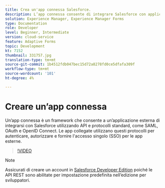 ```yaml
---
title: Crea un'app connessa Salesforce.
description: L’app connessa consente di integrare Salesforce con applicazioni di terze parti, come AEM Forms con Salesforce.
solution: Experience Manager, Experience Manager Forms
type: Documentation
role: Developer
level: Beginner, Intermediate
version: cloud-service
feature: Adaptive Forms
topic: Development
kt: 7152
thumbnail: 331757.jpg
translation-type: tm+mt
source-git-commit: 1b4512fdb047bec15d72a8278fd0ce5dfafa309f
workflow-type: tm+mt
source-wordcount: '101'
ht-degree: 4%

---
```



# Creare un’app connessa

Un’app connessa è un framework che consente a un’applicazione esterna di integrarsi con Salesforce utilizzando API e protocolli standard, come SAML, OAuth e OpenID Connect. Le app collegate utilizzano questi protocolli per autenticare, autorizzare e fornire l&#39;accesso singolo (SSO) per le app esterne.

>[!VIDEO](https://video.tv.adobe.com/v/331757?quality=12&learn=on)

>[!NOTE]
>Assicurati di creare un account in [Salesforce Developer Edition](https://developer.salesforce.com/signup) poiché le API REST sono abilitate per impostazione predefinita nell’edizione per sviluppatori.
